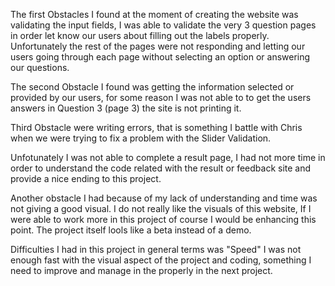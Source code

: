 The first Obstacles I found at the moment of creating the website was validating the input fields, I was able to validate the very 3 question pages in order let know our users about filling out the labels properly. Unfortunately the rest of the pages were not responding and letting our users going through each page without selecting an option or answering our questions.

The second Obstacle I found was getting the information selected or provided by our users, for some reason I was not able to to get the users answers in Question 3 (page 3) the site is not printing it.

Third Obstacle were writing errors, that is something I battle with Chris when we were trying to fix a problem with the Slider Validation.

Unfotunately I was not able to complete a result page, I had not more time in order to understand the code related with the result or feedback site and provide a nice ending to this project.

Another obstacle I had because of my lack of understanding and time was not giving a good visual. I do not really like the visuals of this website, If I were able to work more in this project of course I would be enhancing this point. The project itself lools like a beta instead of a demo.

Difficulties I had in this project in general terms was "Speed" I was not enough fast with the visual aspect of the project and coding, something I need to improve and manage in the properly in the next project.

